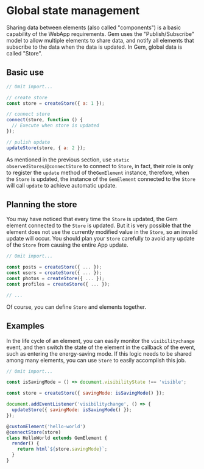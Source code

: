 # Global state management

Sharing data between elements (also called "components") is a basic capability of the WebApp requirements. Gem uses the "Publish/Subscribe" model to allow multiple elements to share data, and notify all elements that subscribe to the data when the data is updated. In Gem, global data is called "Store".

## Basic use

```js
// Omit import...

// create store
const store = createStore({ a: 1 });

// connect store
connect(store, function () {
  // Execute when store is updated
});

// pulish update
updateStore(store, { a: 2 });
```

As mentioned in the previous section, use `static observedStores`/`@connectStore` to connect to `Store`, in fact, their role is only to register the `update` method of the`GemElement` instance, therefore, when the `Store` is updated, the instance of the `GemElement` connected to the `Store` will call `update` to achieve automatic update.

## Planning the store

You may have noticed that every time the `Store` is updated, the Gem element connected to the `Store` is updated. But it is very possible that the element does not use the currently modified value in the `Store`, so an invalid update will occur. You should plan your `Store` carefully to avoid any update of the `Store` from causing the entire App update.

```js
// Omit import...

const posts = createStore({ ... });
const users = createStore({ ... });
const photos = createStore({ ... });
const profiles = createStore({ ... });

// ...
```

Of course, you can define `Store` and elements together.

## Examples

In the life cycle of an element, you can easily monitor the `visibilitychange` event, and then switch the state of the element in the callback of the event, such as entering the energy-saving mode.
If this logic needs to be shared among many elements, you can use `Store` to easily accomplish this job.

```js
// Omit import...

const isSavingMode = () => document.visibilityState !== 'visible';

const store = createStore({ savingMode: isSavingMode() });

document.addEventListener('visibilitychange', () => {
  updateStore({ savingMode: isSavingMode() });
});

@customElement('hello-world')
@connectStore(store)
class HelloWorld extends GemElement {
  render() {
    return html`${store.savingMode}`;
  }
}
```
